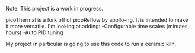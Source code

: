 Note: This project is a work in progress.

picoThermal is a fork off of picoReflow by apollo-ng. It is intended to make it more versatile. I'm looking at adding:
-Configurable time scales (minutes, hours)
-Auto PID tuning

My project in particular is going to use this code to run a ceramic kiln. 
